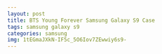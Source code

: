 ```yaml
---
layout: post
title: BTS Young Forever Samsung Galaxy S9 Case
tags: samsung galaxy s9
categories: samsung
img: 1tEGmaJXkN-IF5c_5O6Iov7ZEwwiy6s9-
---
```


